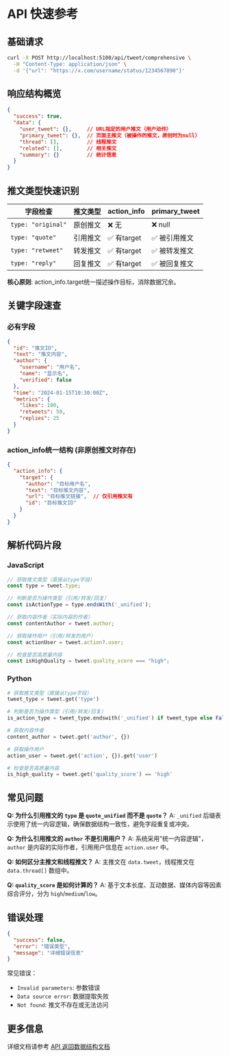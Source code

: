 # API 快速参考

## 基础请求

```bash
curl -X POST http://localhost:5100/api/tweet/comprehensive \
  -H "Content-Type: application/json" \
  -d '{"url": "https://x.com/username/status/1234567890"}'
```

## 响应结构概览

```json
{
  "success": true,
  "data": {
    "user_tweet": {},     // URL指定的用户推文（用户动作）
    "primary_tweet": {},  // 页面主推文（被操作的推文，原创时为null）
    "thread": [],         // 线程推文
    "related": [],        // 相关推文
    "summary": {}         // 统计信息
  }
}
```

## 推文类型快速识别

| 字段检查 | 推文类型 | action_info | primary_tweet |
|----------|----------|-------------|---------------|
| `type: "original"` | 原创推文 | ❌ 无 | ❌ null |
| `type: "quote"` | 引用推文 | ✅ 有target | ✅ 被引用推文 |
| `type: "retweet"` | 转发推文 | ✅ 有target | ✅ 被转发推文 |
| `type: "reply"` | 回复推文 | ✅ 有target | ✅ 被回复推文 |

**核心原则**: action_info.target统一描述操作目标，消除数据冗余。

## 关键字段速查

### 必有字段
```json
{
  "id": "推文ID",
  "text": "推文内容",
  "author": {
    "username": "用户名",
    "name": "显示名",
    "verified": false
  },
  "time": "2024-01-15T10:30:00Z",
  "metrics": {
    "likes": 100,
    "retweets": 50,
    "replies": 25
  }
}
```

### action_info统一结构 (非原创推文时存在)
```json
{
  "action_info": {
    "target": {
      "author": "目标用户名",
      "text": "目标推文内容",
      "url": "目标推文链接",  // 仅引用推文有
      "id": "目标推文ID"
    }
  }
}
```

## 解析代码片段

### JavaScript
```javascript
// 获取推文类型（直接从type字段）
const type = tweet.type;

// 判断是否为操作类型（引用/转发/回复）
const isActionType = type.endsWith('_unified');

// 获取内容作者（实际内容的作者）
const contentAuthor = tweet.author;

// 获取操作用户（引用/转发的用户）
const actionUser = tweet.action?.user;

// 检查是否高质量内容
const isHighQuality = tweet.quality_score === "high";
```

### Python
```python
# 获取推文类型（直接从type字段）
tweet_type = tweet.get('type')

# 判断是否为操作类型（引用/转发/回复）
is_action_type = tweet_type.endswith('_unified') if tweet_type else False

# 获取内容作者
content_author = tweet.get('author', {})

# 获取操作用户
action_user = tweet.get('action', {}).get('user')

# 检查是否高质量内容
is_high_quality = tweet.get('quality_score') == 'high'
```

## 常见问题

**Q: 为什么引用推文的 `type` 是 `quote_unified` 而不是 `quote`？**
A: `_unified` 后缀表示使用了统一内容逻辑，确保数据结构一致性，避免字段重复或冲突。

**Q: 为什么引用推文的 `author` 不是引用用户？**
A: 系统采用"统一内容逻辑"，`author` 是内容的实际作者，引用用户信息在 `action.user` 中。

**Q: 如何区分主推文和线程推文？**
A: 主推文在 `data.tweet`，线程推文在 `data.thread[]` 数组中。

**Q: `quality_score` 是如何计算的？**
A: 基于文本长度、互动数据、媒体内容等因素综合评分，分为 `high`/`medium`/`low`。

## 错误处理

```json
{
  "success": false,
  "error": "错误类型",
  "message": "详细错误信息"
}
```

常见错误：
- `Invalid parameters`: 参数错误
- `Data source error`: 数据提取失败
- `Not found`: 推文不存在或无法访问

## 更多信息

详细文档请参考 [API 返回数据结构文档](./api-response-structure.md)